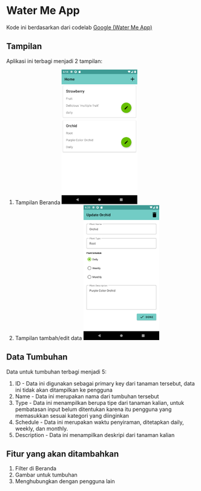 # Water Me App

Kode ini berdasarkan dari
codelab [Google (Water Me App)](https://developer.android.com/codelabs/basic-android-kotlin-training-project-water-me "Link Asal")

## Tampilan

Aplikasi ini terbagi menjadi 2 tampilan:

1. Tampilan Beranda
   <img src="tampilan/home.png" alt="Tampilan home" width="200"/>
2. Tampilan tambah/edit data
   <img src="tampilan/edit.png" alt="Tampilan insert/edit" width="200"/>

## Data Tumbuhan

Data untuk tumbuhan terbagi menjadi 5:

1. ID - Data ini digunakan sebagai primary key dari tanaman tersebut, data ini tidak akan
   ditampilkan ke pengguna
2. Name - Data ini merupakan nama dari tumbuhan tersebut
3. Type - Data ini menampilkan berupa tipe dari tanaman kalian, untuk pembatasan input belum
   ditentukan karena itu pengguna yang memasukkan sesuai kategori yang diinginkan
4. Schedule - Data ini merupakan waktu penyiraman, ditetapkan daily, weekly, dan monthly.
5. Description - Data ini menampilkan deskripi dari tanaman kalian

## Fitur yang akan ditambahkan

1. Filter di Beranda
2. Gambar untuk tumbuhan
3. Menghubungkan dengan pengguna lain
